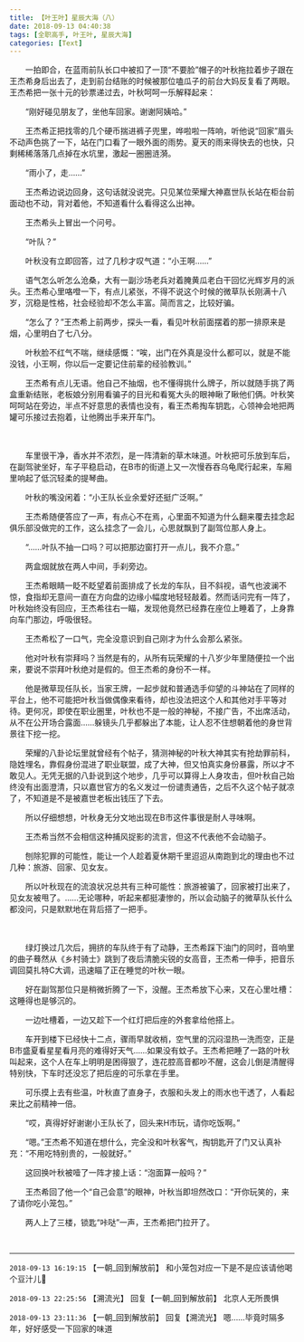 ```yaml
---
title: 【叶王叶】星辰大海（八）
date: 2018-09-13 04:40:38
tags: [全职高手, 叶王叶, 星辰大海]
categories: [Text]
---
```


<p dir="ltr"  >　　一拍即合，在蓝雨前队长口中被扣了一顶“不要脸”帽子的叶秋拖拉着步子跟在王杰希身后出去了，走到前台结账的时候被那位嗑瓜子的前台大妈反复看了两眼。王杰希把一张十元的钞票递过去，叶秋呵呵一乐解释起来：</p> 
<p dir="ltr"  >　　“刚好碰见朋友了，坐他车回家。谢谢阿姨哈。”</p> 
<p dir="ltr"  >　　王杰希正把找零的几个硬币揣进裤子兜里，哗啦啦一阵响，听他说“回家”眉头不动声色挑了一下，站在门口看了一眼外面的雨势。夏天的雨来得快去的也快，只剩稀稀落落几点掉在水坑里，激起一圈圈涟漪。</p> 
<p dir="ltr"  >　　“雨小了，走……”</p> 
<p dir="ltr"  >　　王杰希边说边回身，这句话就没说完。只见某位荣耀大神嘉世队长站在柜台前面动也不动，背对着他，不知道看什么看得这么出神。</p> 
<p dir="ltr"  >　　王杰希头上冒出一个问号。</p> 
<p dir="ltr"  >　　“叶队？”</p> 
<p dir="ltr"  >　　叶秋没有立即回答，过了几秒才叹气道：“小王啊……”</p> 
<p dir="ltr"  >　　语气怎么听怎么沧桑，大有一副沙场老兵对着腌黄瓜老白干回忆光辉岁月的派头。王杰希心里咯噔一下，有点儿紧张，不得不说这个时候的微草队长刚满十八岁，沉稳是性格，社会经验却不怎么丰富。简而言之，比较好骗。</p> 
<p dir="ltr"  >　　“怎么了？”王杰希上前两步，探头一看，看见叶秋前面摆着的那一排原来是烟，心里明白了七八分。</p> 
<p dir="ltr"  >　　叶秋脸不红气不喘，继续感慨：“唉，出门在外真是没什么都可以，就是不能没钱，小王啊，你以后一定要记住前辈的经验教训。”</p> 
<p dir="ltr"  >　　王杰希有点儿无语。他自己不抽烟，也不懂得挑什么牌子，所以就随手挑了两盒重新结账，老板娘分别用看骗子的目光和看冤大头的眼神瞅了瞅他们俩。叶秋笑呵呵站在旁边，半点不好意思的表情也没有，看王杰希掏车钥匙，心领神会地把两罐可乐接过去抱着，让他腾出手来开车门。</p> 
<p dir="ltr"  >　　</p> 
<p dir="ltr"  >　　车里很干净，香水并不浓烈，是一阵清新的草木味道。叶秋把可乐放到车后，在副驾驶坐好，车子平稳启动，在B市的街道上又一次慢吞吞乌龟爬行起来，车厢里响起了低沉轻柔的提琴曲。</p> 
<p dir="ltr"  >　　叶秋的嘴没闲着：“小王队长业余爱好还挺广泛啊。”</p> 
<p dir="ltr"  >　　王杰希随便答应了一声，有点心不在焉，心里面不知道为什么翻来覆去挂念起俱乐部没做完的工作，这么挂念了一会儿，心思就飘到了副驾位那人身上。</p> 
<p dir="ltr"  >　　“……叶队不抽一口吗？可以把那边窗打开一点儿，我不介意。”</p> 
<p dir="ltr"  >　　两盒烟就放在两人中间，手刹旁边。</p> 
<p dir="ltr"  >　　王杰希眼睛一眨不眨望着前面排成了长龙的车队，目不斜视，语气也波澜不惊，食指却无意间一直在方向盘的边缘小幅度地轻轻敲着。然而话问完有一阵了，叶秋始终没有回应，王杰希往右一瞄，发现他竟然已经靠在座位上睡着了，上身靠向车门那边，呼吸很轻。</p> 
<p dir="ltr"  >　　王杰希松了一口气，完全没意识到自己刚才为什么会那么紧张。</p> 
<p dir="ltr"  >　　他对叶秋有崇拜吗？当然是有的，从所有玩荣耀的十八岁少年里随便拉一个出来，要说不崇拜叶秋绝对是假的。但王杰希的身份不一样。</p> 
<p dir="ltr"  >　　他是微草现任队长，当家王牌，一起步就和普通选手仰望的斗神站在了同样的平台上，他不可能把叶秋当做偶像来看待，却也没法把这个人和其他对手平等对待。更何况，即使在职业圈里，叶秋也不是一般的神秘，不接广告，不出席活动，从不在公开场合露面……躲镜头几乎都躲出了本能，让人忍不住想朝着他的身世背景往下挖一挖。</p> 
<p dir="ltr"  >　　荣耀的八卦论坛里就曾经有个帖子，猜测神秘的叶秋大神其实有抢劫罪前科，隐姓埋名，靠假身份混进了职业联盟，成了大神，但又怕真实身份暴露，所以才不敢见人。无凭无据的八卦说到这个地步，几乎可以算得上人身攻击，但叶秋自己始终没有出面澄清，只以嘉世官方的名义发过一份谴责通告，之后不久这个帖子就凉了，不知道是不是被嘉世老板出钱压了下去。</p> 
<p dir="ltr"  >　　所以仔细想想，叶秋身无分文地出现在B市这件事很是耐人寻味啊。</p> 
<p dir="ltr"  >　　王杰希当然不会相信这种捕风捉影的流言，但这不代表他不会动脑子。</p> 
<p dir="ltr"  >　　刨除犯罪的可能性，能让一个人趁着夏休期千里迢迢从南跑到北的理由也不过几种：旅游、回家、见女友。</p> 
<p dir="ltr"  >　　所以叶秋现在的流浪状况总共有三种可能性：旅游被骗了，回家被打出来了，见女友被甩了。……无论哪种，听起来都挺凄惨的，所以会动脑子的微草队长什么都没问，只是默默地在背后搭了一把手。</p> 
<p dir="ltr"  >　　</p> 
<p dir="ltr"  >　　绿灯换过几次后，拥挤的车队终于有了动静，王杰希踩下油门的同时，音响里的曲子蓦然从《乡村骑士》跳到了夜后清脆尖锐的女高音，王杰希一伸手，把音乐调回莫扎特C大调，迅速瞄了正在睡觉的叶秋一眼。</p> 
<p dir="ltr"  >　　好在副驾那位只是稍微折腾了一下，没醒。王杰希放下心来，又在心里吐槽：这睡得也是够沉的。</p> 
<p dir="ltr"  >　　一边吐槽着，一边又趁下一个红灯把后座的外套拿给他搭上。</p> 
<p dir="ltr"  >　　车开到楼下已经快十二点，骤雨早就收梢，空气里的沉闷湿热一洗而空，正是B市盛夏看星星看月亮的难得好天气……如果没有蚊子。王杰希把睡了一路的叶秋叫起来，这个人在车上明明是困得狠了，连花腔高音都吵不醒，这会儿倒是清醒得特别快，下车时还没忘了把后座的可乐拿在手里。</p> 
<p dir="ltr"  >　　可乐摸上去有些温，叶秋直了直身子，衣服和头发上的雨水也干透了，人看起来比之前精神一倍。</p> 
<p dir="ltr"  >　　“哎，真得好好谢谢小王队长了，回头来H市玩，请你吃饭啊。”</p> 
<p dir="ltr"  >　　“嗯。”王杰希不知道在想什么，完全没和叶秋客气，掏钥匙开了门又认真补充：“不用吃特别贵的，一般就好。”</p> 
<p dir="ltr"  >　　这回换叶秋被噎了一阵才接上话：“泡面算一般吗？”</p> 
<p dir="ltr"  >　　王杰希回了他一个“自己会意”的眼神，叶秋当即坦然改口：“开你玩笑的，来了请你吃小笼包。”</p> 
<p dir="ltr"  >　　两人上了三楼，锁匙“咔哒”一声，王杰希把门拉开了。</p> 
<p dir="ltr"  >&nbsp;</p>

<!-- more -->

---

`2018-09-13 16:19:15` 【一朝\_回到解放前】 和小笼包对应一下是不是应该请他喝个豆汁儿🙂

`2018-09-13 22:25:56` 【溯流光】 回复【一朝\_回到解放前】 北京人无所畏惧

`2018-09-13 23:11:36` 【一朝\_回到解放前】 回复【溯流光】 嗯……毕竟时隔多年，好好感受一下回家的味道
